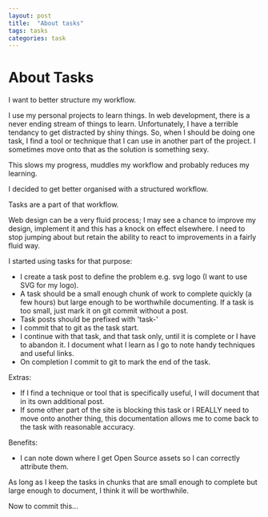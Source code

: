 ```yaml
---
layout: post
title:  "About tasks"
tags: tasks
categories: task
---
```


# About Tasks

I want to better structure my workflow.

I use my personal projects to learn things. In web development, there is a never ending stream of things to learn. Unfortunately, I have a terrible tendancy to get distracted by shiny things. So, when I should be doing one task, I find a tool or technique that I can use in another part of the project. I sometimes move onto that as the solution is something sexy.

This slows my progress, muddles my workflow and probably reduces my learning.

I decided to get better organised with a structured workflow.

Tasks are a part of that workflow.

Web design can be a very fluid process; I may see a chance to improve my design, implement it and this has a knock on effect elsewhere. I need to stop jumping about but retain the ability to react to improvements in a fairly fluid way.

I started using tasks for that purpose:

* I create a task post to define the problem e.g. svg logo (I want to use SVG for my logo).
* A task should be a small enough chunk of work to complete quickly (a few hours) but large enough to be worthwhile documenting. If a task is too small, just mark it on git commit without a post.
* Task posts should be prefixed with 'task-'
* I commit that to git as the task start.
* I continue with that task, and that task only, until it is complete or I have to abandon it. I document what I learn as I go to note handy techniques and useful links.
* On completion I commit to git to mark the end of the task.

Extras:
* If I find a technique or tool that is specifically useful, I will document that in its own additional post.
* If some other part of the site is blocking this task or I REALLY need to move onto another thing, this documentation allows me to come back to the task with reasonable accuracy.

Benefits:
* I can note down where I get Open Source assets so I can correctly attribute them.

As long as I keep the tasks in chunks that are small enough to complete but large enough to document, I think it will be worthwhile.

Now to commit this...